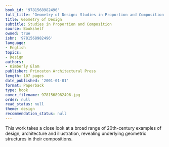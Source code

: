 ```yaml
---
book_id: '9781568982496'
full_title: 'Geometry of Design: Studies in Proportion and Composition'
title: Geometry of Design
subtitle: Studies in Proportion and Composition
source: Bookshelf
owned: true
isbn: '9781568982496'
language:
- English
topics:
- Design
authors:
- Kimberly Elam
publisher: Princeton Architectural Press
length: 107 pages
date_published: '2001-01-01'
format: Paperback
type: book
cover_filename: 9781568982496.jpg
order: null
read_status: null
theme: design
recommendation_status: null
---
```

This work takes a close look at a broad range of 20th-century examples of design, architecture and illustration, revealing underlying geometric structures in their compositions.
